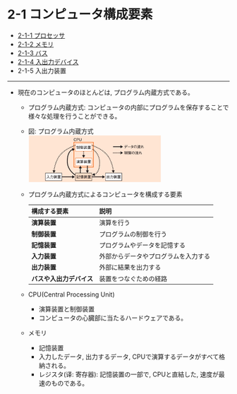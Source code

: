 # 2-1 コンピュータ構成要素

- [2-1-1 プロセッサ](2-1-1プロセッサ.md)
- [2-1-2 メモリ](2-1-2メモリ.md)
- [2-1-3 バス](2-1-3バス.md)
- [2-1-4 入出力デバイス](2-1-4入出力デバイス.md)
- 2-1-5 入出力装置

---

- 現在のコンピュータのほとんどは, プログラム内蔵方式である。
  - プログラム内蔵方式: コンピュータの内部にプログラムを保存することで様々な処理を行うことができる。
  - 図: プログラム内蔵方式<br><img src="./images/2-1/プログラム内蔵方式.png" width = "300" alt="プログラム内蔵方式"/>
  - プログラム内蔵方式によるコンピュータを構成する要素

    | 構成する要素 | 説明 |
    | - | - |
    | **演算装置** | 演算を行う |
    | **制御装置** | プログラムの制御を行う |
    | **記憶装置** | プログラムやデータを記憶する |
    | **入力装置** | 外部からデータやプログラムを入力する |
    | **出力装置** | 外部に結果を出力する |
    | **バスや入出力デバイス** | 装置をつなぐための経路 |

  - CPU(Central Processing Unit)
    - 演算装置と制御装置
    - コンピュータの心臓部に当たるハードウェアである。
  - メモリ
    - 記憶装置
    - 入力したデータ, 出力するデータ, CPUで演算するデータがすべて格納される。
    - レジスタ(译: 寄存器): 記憶装置の一部で, CPUと直結した, 速度が最速のものである。
